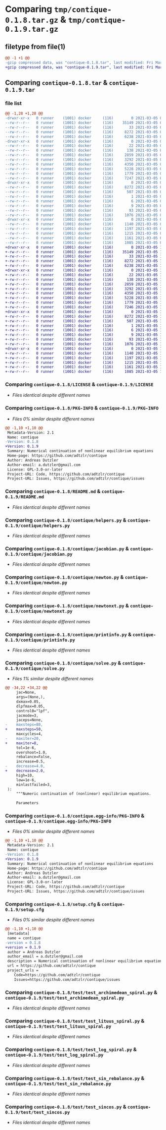 # Comparing `tmp/contique-0.1.8.tar.gz` & `tmp/contique-0.1.9.tar.gz`

## filetype from file(1)

```diff
@@ -1 +1 @@
-gzip compressed data, was "contique-0.1.8.tar", last modified: Fri Mar  5 09:31:30 2021, max compression
+gzip compressed data, was "contique-0.1.9.tar", last modified: Fri Mar  5 15:25:52 2021, max compression
```

## Comparing `contique-0.1.8.tar` & `contique-0.1.9.tar`

### file list

```diff
@@ -1,28 +1,28 @@
-drwxr-xr-x   0 runner    (1001) docker     (116)        0 2021-03-05 09:31:30.407143 contique-0.1.8/
--rw-r--r--   0 runner    (1001) docker     (116)    35149 2021-03-05 09:31:21.000000 contique-0.1.8/LICENSE
--rw-r--r--   0 runner    (1001) docker     (116)       33 2021-03-05 09:31:21.000000 contique-0.1.8/MANIFEST.in
--rw-r--r--   0 runner    (1001) docker     (116)     8272 2021-03-05 09:31:30.407143 contique-0.1.8/PKG-INFO
--rw-r--r--   0 runner    (1001) docker     (116)     6238 2021-03-05 09:31:21.000000 contique-0.1.8/README.md
-drwxr-xr-x   0 runner    (1001) docker     (116)        0 2021-03-05 09:31:30.407143 contique-0.1.8/contique/
--rw-r--r--   0 runner    (1001) docker     (116)       22 2021-03-05 09:31:21.000000 contique-0.1.8/contique/__about__.py
--rw-r--r--   0 runner    (1001) docker     (116)      138 2021-03-05 09:31:21.000000 contique-0.1.8/contique/__init__.py
--rw-r--r--   0 runner    (1001) docker     (116)     2859 2021-03-05 09:31:21.000000 contique-0.1.8/contique/helpers.py
--rw-r--r--   0 runner    (1001) docker     (116)     3292 2021-03-05 09:31:21.000000 contique-0.1.8/contique/jacobian.py
--rw-r--r--   0 runner    (1001) docker     (116)     4350 2021-03-05 09:31:21.000000 contique-0.1.8/contique/newton.py
--rw-r--r--   0 runner    (1001) docker     (116)     5228 2021-03-05 09:31:21.000000 contique-0.1.8/contique/newtonxt.py
--rw-r--r--   0 runner    (1001) docker     (116)     1779 2021-03-05 09:31:21.000000 contique-0.1.8/contique/printinfo.py
--rw-r--r--   0 runner    (1001) docker     (116)     7247 2021-03-05 09:31:21.000000 contique-0.1.8/contique/solve.py
-drwxr-xr-x   0 runner    (1001) docker     (116)        0 2021-03-05 09:31:30.407143 contique-0.1.8/contique.egg-info/
--rw-r--r--   0 runner    (1001) docker     (116)     8272 2021-03-05 09:31:30.000000 contique-0.1.8/contique.egg-info/PKG-INFO
--rw-r--r--   0 runner    (1001) docker     (116)      507 2021-03-05 09:31:30.000000 contique-0.1.8/contique.egg-info/SOURCES.txt
--rw-r--r--   0 runner    (1001) docker     (116)        1 2021-03-05 09:31:30.000000 contique-0.1.8/contique.egg-info/dependency_links.txt
--rw-r--r--   0 runner    (1001) docker     (116)        6 2021-03-05 09:31:30.000000 contique-0.1.8/contique.egg-info/requires.txt
--rw-r--r--   0 runner    (1001) docker     (116)        9 2021-03-05 09:31:30.000000 contique-0.1.8/contique.egg-info/top_level.txt
--rw-r--r--   0 runner    (1001) docker     (116)       93 2021-03-05 09:31:21.000000 contique-0.1.8/pyproject.toml
--rw-r--r--   0 runner    (1001) docker     (116)     1076 2021-03-05 09:31:30.407143 contique-0.1.8/setup.cfg
-drwxr-xr-x   0 runner    (1001) docker     (116)        0 2021-03-05 09:31:30.407143 contique-0.1.8/test/
--rw-r--r--   0 runner    (1001) docker     (116)     1140 2021-03-05 09:31:21.000000 contique-0.1.8/test/test_archimedean_spiral.py
--rw-r--r--   0 runner    (1001) docker     (116)     1197 2021-03-05 09:31:21.000000 contique-0.1.8/test/test_lituus_spiral.py
--rw-r--r--   0 runner    (1001) docker     (116)     1215 2021-03-05 09:31:21.000000 contique-0.1.8/test/test_log_spiral.py
--rw-r--r--   0 runner    (1001) docker     (116)     1161 2021-03-05 09:31:21.000000 contique-0.1.8/test/test_sin_rebalance.py
--rw-r--r--   0 runner    (1001) docker     (116)     1085 2021-03-05 09:31:21.000000 contique-0.1.8/test/test_sincos.py
+drwxr-xr-x   0 runner    (1001) docker     (116)        0 2021-03-05 15:25:52.408573 contique-0.1.9/
+-rw-r--r--   0 runner    (1001) docker     (116)    35149 2021-03-05 15:25:43.000000 contique-0.1.9/LICENSE
+-rw-r--r--   0 runner    (1001) docker     (116)       33 2021-03-05 15:25:43.000000 contique-0.1.9/MANIFEST.in
+-rw-r--r--   0 runner    (1001) docker     (116)     8272 2021-03-05 15:25:52.408573 contique-0.1.9/PKG-INFO
+-rw-r--r--   0 runner    (1001) docker     (116)     6238 2021-03-05 15:25:43.000000 contique-0.1.9/README.md
+drwxr-xr-x   0 runner    (1001) docker     (116)        0 2021-03-05 15:25:52.408573 contique-0.1.9/contique/
+-rw-r--r--   0 runner    (1001) docker     (116)       22 2021-03-05 15:25:43.000000 contique-0.1.9/contique/__about__.py
+-rw-r--r--   0 runner    (1001) docker     (116)      138 2021-03-05 15:25:43.000000 contique-0.1.9/contique/__init__.py
+-rw-r--r--   0 runner    (1001) docker     (116)     2859 2021-03-05 15:25:43.000000 contique-0.1.9/contique/helpers.py
+-rw-r--r--   0 runner    (1001) docker     (116)     3292 2021-03-05 15:25:43.000000 contique-0.1.9/contique/jacobian.py
+-rw-r--r--   0 runner    (1001) docker     (116)     4350 2021-03-05 15:25:43.000000 contique-0.1.9/contique/newton.py
+-rw-r--r--   0 runner    (1001) docker     (116)     5228 2021-03-05 15:25:43.000000 contique-0.1.9/contique/newtonxt.py
+-rw-r--r--   0 runner    (1001) docker     (116)     1779 2021-03-05 15:25:43.000000 contique-0.1.9/contique/printinfo.py
+-rw-r--r--   0 runner    (1001) docker     (116)     7246 2021-03-05 15:25:43.000000 contique-0.1.9/contique/solve.py
+drwxr-xr-x   0 runner    (1001) docker     (116)        0 2021-03-05 15:25:52.408573 contique-0.1.9/contique.egg-info/
+-rw-r--r--   0 runner    (1001) docker     (116)     8272 2021-03-05 15:25:52.000000 contique-0.1.9/contique.egg-info/PKG-INFO
+-rw-r--r--   0 runner    (1001) docker     (116)      507 2021-03-05 15:25:52.000000 contique-0.1.9/contique.egg-info/SOURCES.txt
+-rw-r--r--   0 runner    (1001) docker     (116)        1 2021-03-05 15:25:52.000000 contique-0.1.9/contique.egg-info/dependency_links.txt
+-rw-r--r--   0 runner    (1001) docker     (116)        6 2021-03-05 15:25:52.000000 contique-0.1.9/contique.egg-info/requires.txt
+-rw-r--r--   0 runner    (1001) docker     (116)        9 2021-03-05 15:25:52.000000 contique-0.1.9/contique.egg-info/top_level.txt
+-rw-r--r--   0 runner    (1001) docker     (116)       93 2021-03-05 15:25:43.000000 contique-0.1.9/pyproject.toml
+-rw-r--r--   0 runner    (1001) docker     (116)     1076 2021-03-05 15:25:52.408573 contique-0.1.9/setup.cfg
+drwxr-xr-x   0 runner    (1001) docker     (116)        0 2021-03-05 15:25:52.408573 contique-0.1.9/test/
+-rw-r--r--   0 runner    (1001) docker     (116)     1140 2021-03-05 15:25:43.000000 contique-0.1.9/test/test_archimedean_spiral.py
+-rw-r--r--   0 runner    (1001) docker     (116)     1197 2021-03-05 15:25:43.000000 contique-0.1.9/test/test_lituus_spiral.py
+-rw-r--r--   0 runner    (1001) docker     (116)     1215 2021-03-05 15:25:43.000000 contique-0.1.9/test/test_log_spiral.py
+-rw-r--r--   0 runner    (1001) docker     (116)     1161 2021-03-05 15:25:43.000000 contique-0.1.9/test/test_sin_rebalance.py
+-rw-r--r--   0 runner    (1001) docker     (116)     1085 2021-03-05 15:25:43.000000 contique-0.1.9/test/test_sincos.py
```

### Comparing `contique-0.1.8/LICENSE` & `contique-0.1.9/LICENSE`

 * *Files identical despite different names*

### Comparing `contique-0.1.8/PKG-INFO` & `contique-0.1.9/PKG-INFO`

 * *Files 0% similar despite different names*

```diff
@@ -1,10 +1,10 @@
 Metadata-Version: 2.1
 Name: contique
-Version: 0.1.8
+Version: 0.1.9
 Summary: Numerical continuation of nonlinear equilibrium equations
 Home-page: https://github.com/adtzlr/contique
 Author: Andreas Dutzler
 Author-email: a.dutzler@gmail.com
 License: GPL-3.0-or-later
 Project-URL: Code, https://github.com/adtzlr/contique
 Project-URL: Issues, https://github.com/adtzlr/contique/issues
```

### Comparing `contique-0.1.8/README.md` & `contique-0.1.9/README.md`

 * *Files identical despite different names*

### Comparing `contique-0.1.8/contique/helpers.py` & `contique-0.1.9/contique/helpers.py`

 * *Files identical despite different names*

### Comparing `contique-0.1.8/contique/jacobian.py` & `contique-0.1.9/contique/jacobian.py`

 * *Files identical despite different names*

### Comparing `contique-0.1.8/contique/newton.py` & `contique-0.1.9/contique/newton.py`

 * *Files identical despite different names*

### Comparing `contique-0.1.8/contique/newtonxt.py` & `contique-0.1.9/contique/newtonxt.py`

 * *Files identical despite different names*

### Comparing `contique-0.1.8/contique/printinfo.py` & `contique-0.1.9/contique/printinfo.py`

 * *Files identical despite different names*

### Comparing `contique-0.1.8/contique/solve.py` & `contique-0.1.9/contique/solve.py`

 * *Files 1% similar despite different names*

```diff
@@ -34,22 +34,22 @@
     jac=None,
     args=(None,),
     dxmax=0.05,
     dlpfmax=0.05,
     control0="lpf",
     jacmode=3,
     jaceps=None,
-    maxsteps=80,
+    maxsteps=50,
     maxcycles=4,
-    maxiter=20,
+    maxiter=8,
     tol=1e-6,
     overshoot=1.0,
     rebalance=False,
     increase=0.5,
-    decrease=4.0,
+    decrease=2.0,
     high=10,
     low=1e-6,
     minlastfailed=3,
 ):
     """Numeric continuation of (nonlinear) equilibrium equations.
 
     Parameters
```

### Comparing `contique-0.1.8/contique.egg-info/PKG-INFO` & `contique-0.1.9/contique.egg-info/PKG-INFO`

 * *Files 0% similar despite different names*

```diff
@@ -1,10 +1,10 @@
 Metadata-Version: 2.1
 Name: contique
-Version: 0.1.8
+Version: 0.1.9
 Summary: Numerical continuation of nonlinear equilibrium equations
 Home-page: https://github.com/adtzlr/contique
 Author: Andreas Dutzler
 Author-email: a.dutzler@gmail.com
 License: GPL-3.0-or-later
 Project-URL: Code, https://github.com/adtzlr/contique
 Project-URL: Issues, https://github.com/adtzlr/contique/issues
```

### Comparing `contique-0.1.8/setup.cfg` & `contique-0.1.9/setup.cfg`

 * *Files 0% similar despite different names*

```diff
@@ -1,10 +1,10 @@
 [metadata]
 name = contique
-version = 0.1.8
+version = 0.1.9
 author = Andreas Dutzler
 author_email = a.dutzler@gmail.com
 description = Numerical continuation of nonlinear equilibrium equations
 url = https://github.com/adtzlr/contique
 project_urls = 
 	Code=https://github.com/adtzlr/contique
 	Issues=https://github.com/adtzlr/contique/issues
```

### Comparing `contique-0.1.8/test/test_archimedean_spiral.py` & `contique-0.1.9/test/test_archimedean_spiral.py`

 * *Files identical despite different names*

### Comparing `contique-0.1.8/test/test_lituus_spiral.py` & `contique-0.1.9/test/test_lituus_spiral.py`

 * *Files identical despite different names*

### Comparing `contique-0.1.8/test/test_log_spiral.py` & `contique-0.1.9/test/test_log_spiral.py`

 * *Files identical despite different names*

### Comparing `contique-0.1.8/test/test_sin_rebalance.py` & `contique-0.1.9/test/test_sin_rebalance.py`

 * *Files identical despite different names*

### Comparing `contique-0.1.8/test/test_sincos.py` & `contique-0.1.9/test/test_sincos.py`

 * *Files identical despite different names*

